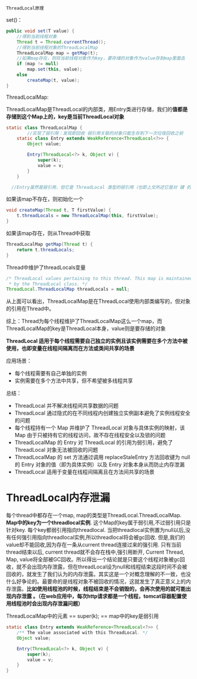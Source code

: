 																				ThreadLocal原理

set()：

```java
public void set(T value) {
  	//得到当前线程对象
    Thread t = Thread.currentThread();
  	//得到当前线程对象的ThreadLocalMap
    ThreadLocalMap map = getMap(t);
  	//如果map存在，则将当前线程对象作为key，要存储的对象作为value存到map里面去
    if (map != null)
        map.set(this, value);
    else
        createMap(t, value);
}
```



ThreadLocalMap:

ThreadLocalMap是ThreadLocal的内部类，用Entry类进行存储，我们的**值都是存储到这个Map上的，key是当前ThreadLocal对象**

```java
static class ThreadLocalMap {
		//实现了弱引用：发现即回收 弱引用关联的对象只能生存到下一次垃圾回收之前
    static class Entry extends WeakReference<ThreadLocal<?>> {
        Object value;

        Entry(ThreadLocal<?> k, Object v) {
            super(k);
            value = v;
        }
    }

  //Entry虽然是弱引用，但它是 ThreadLocal 类型的弱引用（也即上文所述它是对 键 的弱引用），而非具体实例(value属性)的的弱引用，所以无法避免具体实例相关的内存泄漏。
```

如果该map不存在，则初始化一个

```java
void createMap(Thread t, T firstValue) {
    t.threadLocals = new ThreadLocalMap(this, firstValue);
}
```

如果该map存在，则从Thread中获取

```java
ThreadLocalMap getMap(Thread t) {
    return t.threadLocals;
}
```

Thread中维护了threadLocals变量

```java
/* ThreadLocal values pertaining to this thread. This map is maintained
 * by the ThreadLocal class. */
ThreadLocal.ThreadLocalMap threadLocals = null;
```

从上面可以看出，ThreadLocalMap是在ThreadLocal使用内部类编写的，但对象的引用在Thread中。

综上：Thread为每个线程维护了ThreadLocalMap这么一个map，而ThreadLocalMap的key是ThreadLocal本身，value则是要存储的对象





**ThreadLocal 适用于每个线程需要自己独立的实例且该实例需要在多个方法中被使用，也即变量在线程间隔离而在方法或类间共享的场景**

应用场景：

- 每个线程需要有自己单独的实例
- 实例需要在多个方法中共享，但不希望被多线程共享



总结：

- ThreadLocal 并不解决线程间共享数据的问题
- ThreadLocal 通过隐式的在不同线程内创建独立实例副本避免了实例线程安全的问题
- 每个线程持有一个 Map 并维护了 ThreadLocal 对象与具体实例的映射，该 Map 由于只被持有它的线程访问，故不存在线程安全以及锁的问题
- ThreadLocalMap 的 Entry 对 ThreadLocal 的引用为弱引用，避免了 ThreadLocal 对象无法被回收的问题
- ThreadLocalMap 的 set 方法通过调用 replaceStaleEntry 方法回收键为 null 的 Entry 对象的值（即为具体实例）以及 Entry 对象本身从而防止内存泄漏
- ThreadLocal 适用于变量在线程间隔离且在方法间共享的场景





# ThreadLocal内存泄漏

每个thread中都存在一个map, map的类型是ThreadLocal.ThreadLocalMap. **Map中的key为一个threadlocal实例**. 这个Map的key属于弱引用,不过弱引用只是针对key. 每个key都弱引用指向threadlocal. 当把threadlocal实例置为null以后,没有任何强引用指向threadlocal实例,所以threadlocal将会被gc回收. 但是,我们的value却不能回收,因为存在一条从current thread连接过来的强引用. 只有当前thread结束以后, current thread就不会存在栈中,强引用断开, Current Thread, Map, value将全部被GC回收。所以得出一个结论就是只要这个线程对象被gc回收，就不会出现内存泄露，但在threadLocal设为null和线程结束这段时间不会被回收的，就发生了我们认为的内存泄露。其实这是一个对概念理解的不一致，也没什么好争论的。最要命的是线程对象不被回收的情况，这就发生了真正意义上的内存泄露。**比如使用线程池的时候，线程结束是不会销毁的，会再次使用的就可能出现内存泄露 。（在web应用中，每次http请求都是一个线程，tomcat容器配置使用线程池时会出现内存泄漏问题）**



ThreadLocalMap中的元素   == super(k);  ==  map中的key是弱引用

```java
static class Entry extends WeakReference<ThreadLocal<?>> {
    /** The value associated with this ThreadLocal. */
    Object value;

    Entry(ThreadLocal<?> k, Object v) {
        super(k);
        value = v;
    }
}
```